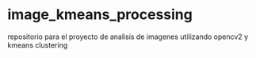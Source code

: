 # image_kmeans_processing
repositorio para el proyecto de analisis de imagenes utilizando opencv2 y kmeans clustering

